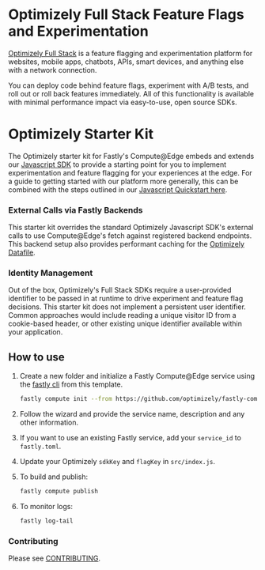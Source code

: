 # Optimizely Full Stack Feature Flags and Experimentation

[Optimizely Full Stack](https://docs.developers.optimizely.com/full-stack/docs) is a feature flagging and experimentation platform for websites, mobile apps, chatbots, APIs, smart devices, and anything else with a network connection.

You can deploy code behind feature flags, experiment with A/B tests, and roll out or roll back features immediately. All of this functionality is available with minimal performance impact via easy-to-use, open source SDKs.


# Optimizely Starter Kit
The Optimizely starter kit for Fastly's Compute@Edge embeds and extends our [Javascript SDK](https://docs.developers.optimizely.com/full-stack/v4.0/docs/javascript-node) to provide a starting point for you to implement experimentation and feature flagging for your experiences at the edge. For a guide to getting started with our platform more generally, this can be combined with the steps outlined in our [Javascript Quickstart here](https://docs.developers.optimizely.com/full-stack/v4.0/docs/javascript-node). 

### External Calls via Fastly Backends
This starter kit overrides the standard Optimizely Javascript SDK's external calls to use Compute@Edge's fetch against registered backend endpoints. This backend setup also provides performant caching for the [Optimizely Datafile](https://docs.developers.optimizely.com/full-stack/v4.0/docs/manage-config-datafile). 

### Identity Management
Out of the box, Optimizely's Full Stack SDKs require a user-provided identifier to be passed in at runtime to drive experiment and feature flag decisions. This starter kit does not implement a persistent user identifier. Common approaches would include reading a unique visitor ID from a cookie-based header, or other existing unique identifier available within your application. 

## How to use

1. Create a new folder and initialize a Fastly Compute@Edge service using the [fastly cli](https://developer.fastly.com/reference/cli/) from this template.
    ```sh
    fastly compute init --from https://github.com/optimizely/fastly-compute-starter-kit
    ```

2. Follow the wizard and provide the service name, description and any other information.

3. If you want to use an existing Fastly service, add your `service_id` to `fastly.toml`.

4. Update your Optimizely `sdkKey` and `flagKey` in `src/index.js`.

5. To build and publish:
    ```sh
    fastly compute publish
    ```
    
6. To monitor logs:
    ```sh
    fastly log-tail
    ```

### Contributing

Please see [CONTRIBUTING](CONTRIBUTING.md).
